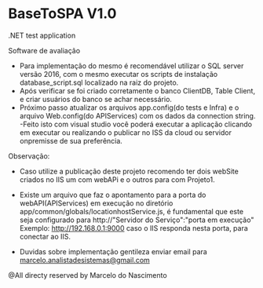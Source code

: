 # BaseToSPA  V1.0
.NET test application

Software de avaliação 
 - Para implementação do mesmo é recomendável utilizar o SQL server versão 2016, 
 com o mesmo executar os scripts de instalação database_script.sql localizado na raiz do projeto.
 - Após verificar se foi criado corretamente o banco ClientDB, Table Client, e criar usuários do banco se achar necessário.
 - Próximo passo atualizar os arquivos app.config(do tests e Infra)  e o arquivo Web.config(do APIServices) com os dados da connection string.
  -Feito isto com visual studio você poderá executar a aplicação clicando em executar 
  ou realizando o publicar no ISS da cloud ou servidor onpremisse de sua preferência.
  
  Observação:
  - Caso utilize a publicação deste projeto recomendo ter dois webSite criados no IIS um com webAPi e o outros para com Projeto1.
  - Existe um arquivo que faz o apontamento para a porta do webAPI(APIServices) em execução no diretório    app/common/globals/locationhostService.js, é fundamental que este seja configurado para http://"Servidor do Serviço":"porta em execução"
  Exemplo: http://192.168.0.1:9000 caso o IIS responda nesta porta, para conectar ao IIS.


- Duvidas sobre implementação gentileza enviar email para marcelo.analistadesistemas@gmail.com

@All directy reserved by Marcelo do Nascimento 

